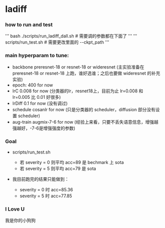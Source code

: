 # ladiff

### how to run and test
'''
bash ./scripts/run_ladiff_dall.sh # 需要调的参数都在下面了
'''
'''
scripts/run_test.sh # 需要更改里面的 --ckpt_path
'''

### main hyperparam to tune:

- backbone  preresnet-18  or resnet-18  or wideresnet (主实验准备在 preresnet-18  or resnet-18 上跑，谁好选谁；之后也要做 wideresnet 的补充实验)
- epoch: 400 for now 
- lrC 0.008 for now (分类器的lr，resnet18上，目前为止 lr=0.008 和 lr=0.005 比 0.01 好很多)
- lrDiff 0.1 for now (没有调过)
- schedule cosanlr for now (只是分类器的 scheduler，diffusion 部分没有设置 scheduler)
- aug-train augmix-7-6 for now (经验上来看，只要不丢失语意信息，增强越强越好，-7-6是增强强度的参数)


### Goal
- scripts/run_test.sh
  - 若 severity = 0 则平均 acc=89 是 bechmark 上 sota
  - 若 severity = 5 则平均 acc=79 是 sota

- 我目前跑完的结果只能做到：
  - severity = 0 时 acc=85.36
  - severity = 5 时 acc=77.85


### I Love U
我是你的小狗狗
